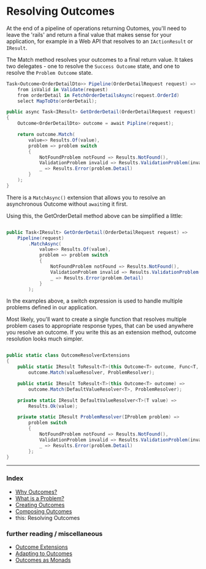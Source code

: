 # Resolving Outcomes

At the end of a pipeline of operations returning Outomes, you'll need to leave the 'rails' and return a final value that makes sense for your application, for example in a Web API that resolves to an `IActionResult` or `IResult`.

The Match method resolves your outcomes to a final return value. 
It takes two delegates - one to resolve the `Success Outcome` state,
and one to resolve the `Problem Outcome` state.

```csharp
Task<Outcome<OrderDetailDto>> Pipeline(OrderDetailRequest request) =>
    from isValid in Validate(request)
    from orderDetail in FetchOrderDetailsAsync(request.OrderId)
    select MapToDto(orderDetail);

public async Task<IResult> GetOrderDetail(OrderDetailRequest request)
{
    Outcome<OrderDetailDto> outcome = await Pipline(request);

    return outcome.Match(
        value=> Results.Of(value),
        problem => problem switch
        {
            NotFoundProblem notFound => Results.NotFound(),
            ValidationProblem invalid => Results.ValidationProblem(invalid.Message)
            _ => Results.Error(problem.Detail)
        }
    );
}
```

There is a `MatchAsync()` extension that allows you to resolve an asynchronous Outcome without `await`ing it first.

Using this, the GetOrderDetail method above can be simplified a little:

```csharp

public Task<IResult> GetOrderDetail(OrderDetailRequest request) =>
    Pipeline(request)
        .MatchAsync(
            value=> Results.Of(value),
            problem => problem switch
            {
                NotFoundProblem notFound => Results.NotFound(),
                ValidationProblem invalid => Results.ValidationProblem(invalid.Message)
                _ => Results.Error(problem.Detail)
            }
        );
```

In the examples above, a switch expression is used to handle multiple problems defined in our application.

Most likely, you'll want to create a single function that resolves multiple problem cases to appropriate response types,
that can be used anywhere you resolve an outcome. If you write this as an extension method, outcome resolution looks much simpler.

```csharp

public static class OutcomeResolverExtensions
{
    public static IResult ToResult<T>(this Outcome<T> outcome, Func<T, IResult> valueResolver) =>
        outcome.Match(valueResolver, ProblemResolver);

    public static IResult ToResult<T>(this Outcome<T> outcome) =>
        outcome.Match(DefaultValueResolver<T>, ProblemResolver);

    private static IResult DefaultValueResolver<T>(T value) => 
        Results.Ok(value);

    private static IResult ProblemResolver(IProblem problem) =>
        problem switch 
        {
            NotFoundProblem notFound => Results.NotFound(),
            ValidationProblem invalid => Results.ValidationProblem(invalid.Message)
            _ => Results.Error(problem.Detail)
        };
}
```

---
### Index
- [Why Outcomes?](../readme.md)
- [What is a Problem?](what-is-a-problem.md)
- [Creating Outcomes](creating-outcomes.md)
- [Composing Outcomes](composing-outcomes.md)
- this: Resolving Outcomes

### further reading / miscellaneous
- [Outcome Extensions](outcome-extensions.md)
- [Adapting to Outcomes](outcome-adaptation.md)
- [Outcomes as Monads](outcomes-as-monads.md)